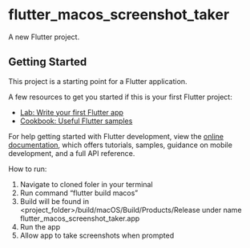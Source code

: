 # flutter_macos_screenshot_taker

A new Flutter project.

## Getting Started

This project is a starting point for a Flutter application.

A few resources to get you started if this is your first Flutter project:

- [Lab: Write your first Flutter app](https://docs.flutter.dev/get-started/codelab)
- [Cookbook: Useful Flutter samples](https://docs.flutter.dev/cookbook)

For help getting started with Flutter development, view the
[online documentation](https://docs.flutter.dev/), which offers tutorials,
samples, guidance on mobile development, and a full API reference.

How to run:
1. Navigate to cloned foler in your terminal
2. Run command “flutter build macos”
3. Build will be found in <project_folder>/build/macOS/Build/Products/Release under name flutter_macos_screenshot_taker.app
4. Run the app
5. Allow app to take screenshots when prompted